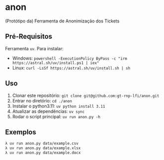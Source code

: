 # anon
(Protótipo da) Ferramenta de Anonimização dos Tickets 

## Pré-Requisitos

Ferramenta `uv`. Para instalar:

* Windows: `powershell -ExecutionPolicy ByPass -c "irm https://astral.sh/uv/install.ps1 | iex"`
* Linux: `curl -LsSf https://astral.sh/uv/install.sh | sh`

## Uso

1. Clonar este repositório: `git clone git@github.com:gt-rnp-lfi/anon.git`
2. Entrar no diretório: `cd ./anon`
3. Instalar o python3.11: `uv python install 3.11`
4. Atualizar as dependências: `uv sync`
5. Rodar o script principal: `uv run anon.py -h`

## Exemplos

```bash
λ uv run anon.py data/example.csv
λ uv run anon.py data/example.xlsx
λ uv run anon.py data/example.docx
```

